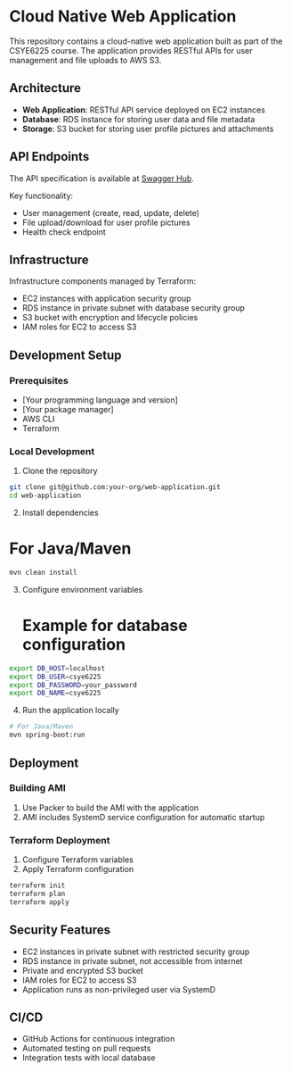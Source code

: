 # Cloud Native Web Application

This repository contains a cloud-native web application built as part of the CSYE6225 course. The application provides RESTful APIs for user management and file uploads to AWS S3.

## Architecture

- **Web Application**: RESTful API service deployed on EC2 instances
- **Database**: RDS instance for storing user data and file metadata
- **Storage**: S3 bucket for storing user profile pictures and attachments

## API Endpoints

The API specification is available at [Swagger Hub](https://app.swaggerhub.com/apis-docs/csye6225-webapp/cloud-native-webapp/2025.spring.a05).

Key functionality:
- User management (create, read, update, delete)
- File upload/download for user profile pictures
- Health check endpoint

## Infrastructure

Infrastructure components managed by Terraform:
- EC2 instances with application security group
- RDS instance in private subnet with database security group
- S3 bucket with encryption and lifecycle policies
- IAM roles for EC2 to access S3

## Development Setup

### Prerequisites

- [Your programming language and version]
- [Your package manager]
- AWS CLI
- Terraform

### Local Development

1. Clone the repository
```bash
git clone git@github.com:your-org/web-application.git
cd web-application
```

2. Install dependencies
# For Java/Maven
```bash
mvn clean install
```

3. Configure environment variables
   # Example for database configuration
```bash
export DB_HOST=localhost
export DB_USER=csye6225
export DB_PASSWORD=your_password
export DB_NAME=csye6225
```

4. Run the application locally
```bash
# For Java/Maven
mvn spring-boot:run
```

## Deployment

### Building AMI

1. Use Packer to build the AMI with the application
2. AMI includes SystemD service configuration for automatic startup

### Terraform Deployment

1. Configure Terraform variables
2. Apply Terraform configuration
```bash
terraform init
terraform plan
terraform apply
```

## Security Features

- EC2 instances in private subnet with restricted security group
- RDS instance in private subnet, not accessible from internet
- Private and encrypted S3 bucket
- IAM roles for EC2 to access S3
- Application runs as non-privileged user via SystemD

## CI/CD

- GitHub Actions for continuous integration
- Automated testing on pull requests
- Integration tests with local database
